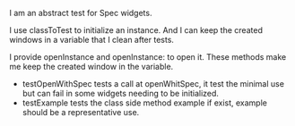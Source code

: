 I am an abstract test for Spec widgets.

I use classToTest to initialize an instance. And I can keep the created windows in a variable that I clean after tests.

I provide openInstance and openInstance: to open it. These methods make me keep the created window in the variable.

- testOpenWithSpec tests a call at openWhitSpec, it test the minimal use but can fail in some widgets needing to be initialized.
- testExample tests the class side method example if exist, example should be a representative use.